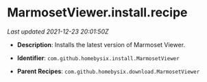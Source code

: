 # MarmosetViewer.install.recipe

_Last updated 2021-12-23 20:01:50Z_

- **Description**: Installs the latest version of Marmoset Viewer.

- **Identifier**: `com.github.homebysix.install.MarmosetViewer`

- **Parent Recipes**: `com.github.homebysix.download.MarmosetViewer`
